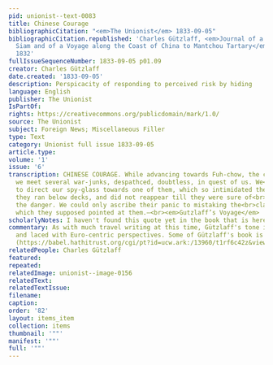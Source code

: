 ```yaml
---
pid: unionist--text-0083
title: Chinese Courage
bibliographicCitation: "<em>The Unionist</em> 1833-09-05"
bibliographicCitation.republished: 'Charles Gützlaff, <em>Journal of a Residence in
  Siam and of a Voyage along the Coast of China to Mantchou Tartary</em> Canton, China:
  1832'
fullIssueSequenceNumber: 1833-09-05 p01.09
creator: Charles Gützlaff
date.created: '1833-09-05'
description: Perspicacity of responding to perceived risk by hiding
language: English
publisher: The Unionist
IsPartOf: 
rights: https://creativecommons.org/publicdomain/mark/1.0/
source: The Unionist
subject: Foreign News; Miscellaneous Filler
type: Text
category: Unionist full issue 1833-09-05
article.type: 
volume: '1'
issue: '6'
transcription: CHINESE COURAGE. While advancing towards Fuh-chow, the capital of Fuh-keen<br>province,
  we meet several war-junks, despathced, doubtless, in quest of us. We<br>happened
  to direct our spy-glass towards one of them, which so intimidated the<br>crew, that
  they ran below decks, and did not reappear till they were sure of<br>having escaped
  the danger. We could only ascribe their panic to mistaking the<br>class for a gun,
  which they supposed pointed at them.—<br><em>Gutzlaff’s Voyage</em>
scholarlyNotes: I haven't found this quote yet in the book that is here - https://babel.hathitrust.org/cgi/pt?id=ucw.ark:/13960/t1rf6c42z&view=1up&seq=5
commentary: As with much travel writing at this time, Gützlaff's tone is patronizing
  and laced with Euro-centric perspectives. Some of Gützlaff's book is available [here]
  (https://babel.hathitrust.org/cgi/pt?id=ucw.ark:/13960/t1rf6c42z&view=1up&seq=5)
relatedPeople: Charles Gützlaff
featured: 
repeated: 
relatedImage: unionist--image-0156
relatedText: 
relatedTextIssue: 
filename: 
caption: 
order: '82'
layout: items_item
collection: items
thumbnail: '""'
manifest: '""'
full: '""'
---
```

